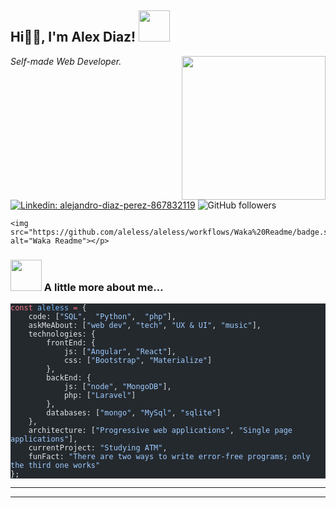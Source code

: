 <h2>Hi🙏🏻, I'm Alex Diaz! <img src="https://media.giphy.com/media/12oufCB0MyZ1Go/giphy.gif" width="50"></h2>
<img align="right" src="https://s7.gifyu.com/images/SJbr0.gif" width="230">
<p><em>Self-made Web Developer.
</em></p>
<p> <a href="https://www.linkedin.com/in/alejandro-diaz-perez-867832119/"><img src="https://img.shields.io/badge/-alejandro-blue?style=flat-square&amp;logo=Linkedin&amp;logoColor=white&amp;link=https://www.linkedin.com/in/alejandro-diaz-perez-867832119/" alt="Linkedin: alejandro-diaz-perez-867832119"></a>
    <img src="https://img.shields.io/github/followers/aleless?label=Follow&amp;style=social" alt="GitHub followers">
    <img src="https://visitor-badge.glitch.me/badge?page_id=aleless.aleless" alt="">

    <img src="https://github.com/aleless/aleless/workflows/Waka%20Readme/badge.svg" alt="Waka Readme"></p>
<!--
<p>👇 Hit in your console or terminal to connect with me.</p>
<pre class="astro-code github-dark" style="background-color:#24292e;color:#e1e4e8; overflow-x: auto;" tabindex="0"><code><span class="line"><span style="color:#B392F0">npx</span><span style="color:#9ECBFF"> aleless</span></span></code></pre>
-->
<h3 id="-a-little-more-about-me"><img src="https://media.giphy.com/media/VgCDAzcKvsR6OM0uWg/giphy.gif" width="50"> A little more about me…</h3>
<pre class="astro-code github-dark" style="background-color:#24292e;color:#e1e4e8; overflow-x: auto;" tabindex="0"><code><span class="line"><span style="color:#F97583">const</span><span style="color:#79B8FF"> aleless</span><span style="color:#F97583"> =</span><span style="color:#E1E4E8"> {</span></span>
<span class="line"><span style="color:#E1E4E8">    code: [</span><span style="color:#9ECBFF">"SQL"</span><span style="color:#E1E4E8">,  </span><span style="color:#9ECBFF">"Python"</span><span style="color:#E1E4E8">,  </span><span style="color:#9ECBFF">"php"</span><span style="color:#E1E4E8">],</span></span>
<span class="line"><span style="color:#E1E4E8">    askMeAbout: [</span><span style="color:#9ECBFF">"web dev"</span><span style="color:#E1E4E8">, </span><span style="color:#9ECBFF">"tech"</span><span style="color:#E1E4E8">, </span><span style="color:#9ECBFF">"UX & UI"</span><span style="color:#E1E4E8">, </span><span style="color:#9ECBFF">"music"</span><span style="color:#E1E4E8">],</span></span>
<span class="line"><span style="color:#E1E4E8">    technologies: {</span></span>
<span class="line"><span style="color:#E1E4E8">        frontEnd: {</span></span>
<span class="line"><span style="color:#E1E4E8">            js: [</span><span style="color:#9ECBFF">"Angular"</span><span style="color:#E1E4E8">, </span><span style="color:#9ECBFF">"React"</span><span style="color:#E1E4E8">],</span></span>
<span class="line"><span style="color:#E1E4E8">            css: [</span><span style="color:#9ECBFF">"Bootstrap"</span><span style="color:#E1E4E8">, </span><span style="color:#9ECBFF">"Materialize"</span><span style="color:#E1E4E8">]</span></span>
<span class="line"><span style="color:#E1E4E8">        },</span></span>
<span class="line"><span style="color:#E1E4E8">        backEnd: {</span></span>
<span class="line"><span style="color:#E1E4E8">            js: [</span><span style="color:#9ECBFF">"node"</span><span style="color:#E1E4E8">, </span><span style="color:#9ECBFF">"MongoDB"</span><span style="color:#E1E4E8">],</span></span>
<span class="line"><span style="color:#E1E4E8">            php: [</span><span style="color:#9ECBFF">"Laravel"</span><span style="color:#E1E4E8">]</span></span>
<span class="line"><span style="color:#E1E4E8">        },</span></span>
<span class="line"><span style="color:#E1E4E8">        databases: [</span><span style="color:#9ECBFF">"mongo"</span><span style="color:#E1E4E8">, </span><span style="color:#9ECBFF">"MySql"</span><span style="color:#E1E4E8">, </span><span style="color:#9ECBFF">"sqlite"</span><span style="color:#E1E4E8">]</span></span>
<span class="line"><span style="color:#E1E4E8">    },</span></span>
<span class="line"><span style="color:#E1E4E8">    architecture: [</span><span style="color:#9ECBFF">"Progressive web applications"</span><span style="color:#E1E4E8">, </span><span style="color:#9ECBFF">"Single page applications"</span><span style="color:#E1E4E8">],</span></span>
<span class="line"><span style="color:#E1E4E8">    currentProject: </span><span style="color:#9ECBFF">"Studying ATM"</span><span style="color:#E1E4E8">,</span></span>
<span class="line"><span style="color:#E1E4E8">    funFact: </span><span style="color:#9ECBFF">"There are two ways to write error-free programs; only the third one works"</span></span>
<span class="line"><span style="color:#E1E4E8">};</span></span></code></pre>
<hr>
<!--START_SECTION:waka-->
<!--END_SECTION:waka-->
<hr>
